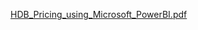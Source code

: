 
[HDB_Pricing_using_Microsoft_PowerBI.pdf](https://github.com/user-attachments/files/17963789/HDB_Pricing_using_Microsoft_PowerBI.pdf)
